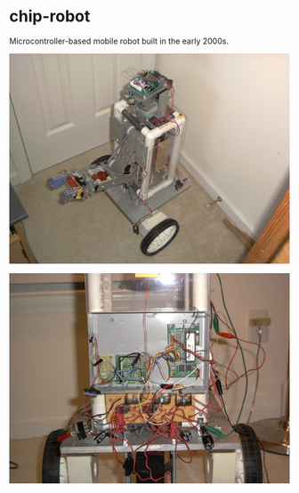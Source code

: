 # chip-robot
Microcontroller-based mobile robot built in the early 2000s.

![Chip isomorphic view](https://github.com/RyanDellana/chip-robot/blob/master/CHIP2_10_03.jpg)

![Chip isomorphic view](https://github.com/RyanDellana/chip-robot/blob/master/IMG00003.jpg)


